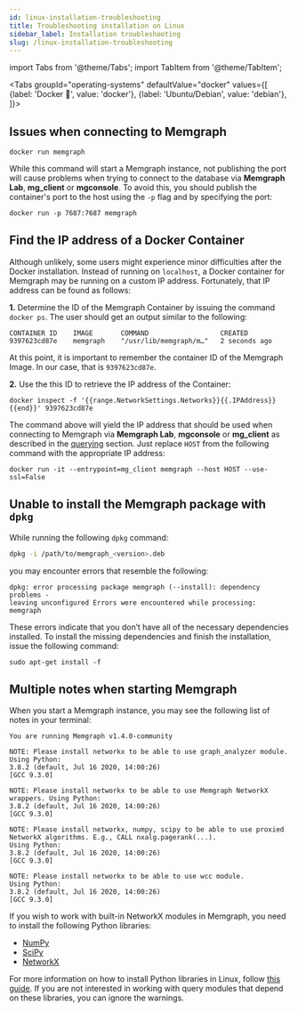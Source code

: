 ```yaml
---
id: linux-installation-troubleshooting
title: Troubleshooting installation on Linux
sidebar_label: Installation troubleshooting
slug: /linux-installation-troubleshooting
---
```


import Tabs from '@theme/Tabs';
import TabItem from '@theme/TabItem';

<Tabs
  groupId="operating-systems"
  defaultValue="docker"
  values={[
    {label: 'Docker 🐳', value: 'docker'},
    {label: 'Ubuntu/Debian', value: 'debian'},
  ]}>
  <TabItem value="docker">

## Issues when connecting to Memgraph

```console 
docker run memgraph 
```

While this command will start a Memgraph instance, not publishing the port will
cause problems when trying to connect to the database via **Memgraph Lab**,
**mg_client** or **mgconsole**. To avoid this, you should publish the
container's port to the host using the `-p` flag and by specifying the port:

```console 
docker run -p 7687:7687 memgraph 
```

## Find the IP address of a Docker Container

Although unlikely, some users might experience minor difficulties after the
Docker installation. Instead of running on `localhost`, a Docker container for
Memgraph may be running on a custom IP address. Fortunately, that IP address can
be found as follows:

**1.** Determine the ID of the Memgraph Container by issuing the
command `docker ps`. The user should get an output similar to the following:

```console 
CONTAINER ID    IMAGE       COMMAND                  CREATED
9397623cd87e    memgraph    "/usr/lib/memgraph/m…"   2 seconds ago 
```

At this point, it is important to remember the container ID of the Memgraph
Image. In our case, that is `9397623cd87e`.

**2.** Use the this ID to retrieve the IP address of the Container:

```console 
docker inspect -f '{{range.NetworkSettings.Networks}}{{.IPAddress}}{{end}}' 9397623cd87e 
```

The command above will yield the IP address that should be used when connecting
to Memgraph via **Memgraph Lab**, **mgconsole** or **mg_client** as described in
the [querying](/getting-started/querying/querying.md) section. Just replace
`HOST` from the following command with the appropriate IP address: 

```console 
docker run -it --entrypoint=mg_client memgraph --host HOST --use-ssl=False 
```

  </TabItem>
  <TabItem value="debian">

## Unable to install the Memgraph package with `dpkg`

While running the following `dpkg` command:

```bash
dpkg -i /path/to/memgraph_<version>.deb
```

you may encounter errors that resemble the following:

```console
dpkg: error processing package memgraph (--install): dependency problems -
leaving unconfigured Errors were encountered while processing: memgraph
```

These errors indicate that you don’t have all of the necessary dependencies
installed. To install the missing dependencies and finish the installation,
issue the following command:

```console
sudo apt-get install -f
```

## Multiple notes when starting Memgraph

When you start a Memgraph instance, you may see the following list of notes in
your terminal:

```console
You are running Memgraph v1.4.0-community

NOTE: Please install networkx to be able to use graph_analyzer module. Using Python:
3.8.2 (default, Jul 16 2020, 14:00:26)
[GCC 9.3.0]

NOTE: Please install networkx to be able to use Memgraph NetworkX wrappers. Using Python:
3.8.2 (default, Jul 16 2020, 14:00:26)
[GCC 9.3.0]

NOTE: Please install networkx, numpy, scipy to be able to use proxied NetworkX algorithms. E.g., CALL nxalg.pagerank(...).
Using Python:
3.8.2 (default, Jul 16 2020, 14:00:26)
[GCC 9.3.0]

NOTE: Please install networkx to be able to use wcc module.
Using Python:
3.8.2 (default, Jul 16 2020, 14:00:26)
[GCC 9.3.0]
```

If you wish to work with built-in NetworkX modules in Memgraph, you need to
install the following Python libraries: 
* [NumPy](https://numpy.org/)
* [SciPy](https://www.scipy.org/) 
* [NetworkX](https://networkx.org/)

For more information on how to install Python libraries in Linux, follow [this
guide](https://packaging.python.org/tutorials/installing-packages/).
If you are not interested in working with query modules that depend on these
libraries, you can ignore the warnings.

  </TabItem>
</Tabs>